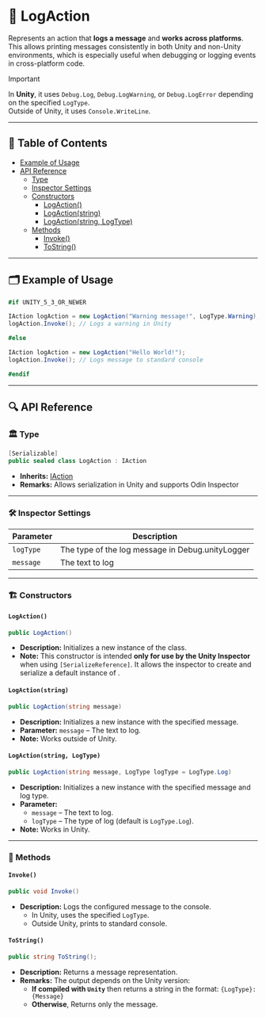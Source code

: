 # 🧩 LogAction

Represents an action that **logs a message** and **works across platforms**. This allows printing
messages consistently in both Unity and non-Unity
environments, which is especially useful when debugging or logging events in cross-platform code.

> [!IMPORTANT]
> In **Unity**, it uses `Debug.Log`, `Debug.LogWarning`, or `Debug.LogError` depending on the specified `LogType`.
> <br> Outside of Unity, it uses `Console.WriteLine`.

---

## 📑 Table of Contents

- [Example of Usage](#-example-of-usage)
- [API Reference](#-api-reference)
    - [Type](#-type)
    - [Inspector Settings](#-inspector-settings)
    - [Constructors](#-constructors)
        - [LogAction()](#logaction)
        - [LogAction(string)](#logactionstring)
        - [LogAction(string, LogType)](#logactionstring-logtype)
    - [Methods](#-methods)
        - [Invoke()](#invoke)
        - [ToString()](#tostring)

---

## 🗂 Example of Usage

```csharp
#if UNITY_5_3_OR_NEWER

IAction logAction = new LogAction("Warning message!", LogType.Warning);
logAction.Invoke(); // Logs a warning in Unity

#else

IAction logAction = new LogAction("Hello World!");
logAction.Invoke(); // Logs message to standard console

#endif
```

---

## 🔍 API Reference

### 🏛️ Type <div id="-type"></div>

```csharp
[Serializable]
public sealed class LogAction : IAction
```

- **Inherits:** [IAction](IAction.md)
- **Remarks:** Allows serialization in Unity and supports Odin Inspector

---

### 🛠 Inspector Settings

| Parameter | Description                                      |
|-----------|--------------------------------------------------|
| `logType` | The type of the log message in Debug.unityLogger |
| `message` | The text to log                                  |

---

### 🏗️ Constructors <div id="-constructors"></div>

#### `LogAction()`

```csharp
public LogAction()
```

- **Description:** Initializes a new instance of the <see cref="LogAction"/> class.
- **Note:** This constructor is intended **only for use by the Unity Inspector** when using `[SerializeReference]`.
  It allows the inspector to create and serialize a default instance of <see cref="LogAction"/>.

#### `LogAction(string)`

```csharp
public LogAction(string message)
```

- **Description:** Initializes a new instance with the specified message.
- **Parameter:** `message` – The text to log.
- **Note:** Works outside of Unity.

#### `LogAction(string, LogType)`

```csharp
public LogAction(string message, LogType logType = LogType.Log)
```

- **Description:** Initializes a new instance with the specified message and log type.
- **Parameter:**
    - `message` – The text to log.
    - `logType` – The type of log (default is `LogType.Log`).
- **Note:** Works in Unity.

---

### 🏹 Methods

#### `Invoke()`

```csharp
public void Invoke()
```

- **Description:** Logs the configured message to the console.
    - In Unity, uses the specified `LogType`.
    - Outside Unity, prints to standard console.

#### `ToString()`

```csharp
public string ToString();
```

- **Description:** Returns a message representation.
- **Remarks:** The output depends on the Unity version:
    - **If compiled with `Unity`** then returns a string in the format: `{LogType}: {Message}`
    - **Otherwise**, Returns only the message.